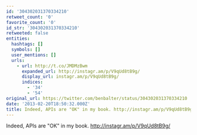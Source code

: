 ```yaml
---
id: '304302031370334210'
retweet_count: '0'
favorite_count: '0'
id_str: '304302031370334210'
retweeted: false
entities:
  hashtags: []
  symbols: []
  user_mentions: []
  urls:
    - url: http://t.co/JMDMzBwm
      expanded_url: http://instagr.am/p/V9qUd8tB9g/
      display_url: instagr.am/p/V9qUd8tB9g/
      indices:
        - '34'
        - '54'
original_url: https://twitter.com/benbalter/status/304302031370334210
date: '2013-02-20T18:50:32.000Z'
title: Indeed, APIs are "OK" in my book. http://instagr.am/p/V9qUd8tB9g/
---
```


Indeed, APIs are "OK" in my book. http://instagr.am/p/V9qUd8tB9g/